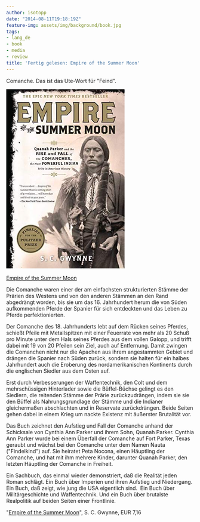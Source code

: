 ```yaml
---
author: isotopp
date: "2014-08-11T19:18:19Z"
feature-img: assets/img/background/book.jpg
tags:
- lang_de
- book
- media
- review
title: 'Fertig gelesen: Empire of the Summer Moon'
---
```

Comanche. Das ist das Ute-Wort für "Feind".

[![](/uploads/2014/08/empire-summer-moon.jpg)](https://www.amazon.de/Empire-Summer-Moon-Comanches-Powerful-ebook/dp/B003KN3MDG)

[Empire of the Summer Moon](https://www.amazon.de/Empire-Summer-Moon-Comanches-Powerful-ebook/dp/B003KN3MDG)

Die Comanche waren einer der am einfachsten strukturierten Stämme der Prärien des Westens und von den anderen Stämmen an den Rand abgedrängt worden, bis sie um das 16. Jahrhundert herum die von Süden aufkommenden Pferde der Spanier für sich entdeckten und das Leben zu Pferde perfektionierten.

Der Comanche des 18. Jahrhunderts lebt auf dem Rücken seines Pferdes, schießt Pfeile mit Metallspitzen mit einer Feuerrate von mehr als 20 Schuß pro Minute unter dem Hals seines Pferdes aus dem vollen Galopp, und trifft dabei mit 19 von 20 Pfeilen sein Ziel, auch auf Entfernung. Damit zwingen die Comanchen nicht nur die Apachen aus ihrem angestammten Gebiet und drängen die Spanier nach Süden zurück, sondern sie halten für ein halbes Jahrhundert auch die Eroberung des nordamerikanischen Kontinents durch die englischen Siedler aus dem Osten auf.

Erst durch Verbesserungen der Waffentechnik, den Colt und dem mehrschüssigen Hinterlader sowie die Büffel-Büchse gelingt es den Siedlern, die reitenden Stämme der Prärie zurückzudrängen, indem sie sie den Büffel als Nahrungsgrundlage der Stämme und die Indianer gleichermaßen abschlachten und in Reservate zurückdrängen. Beide Seiten gehen dabei in einem Krieg um nackte Existenz mit äußerster Brutalität vor.

Das Buch zeichnet den Aufstieg und Fall der Comanche anhand der Schicksale von Cynthia Ann Parker und ihrem Sohn, Quanah Parker. Cynthia Ann Parker wurde bei einem Überfall der Comanche auf Fort Parker, Texas geraubt und wächst bei den Comanche unter dem Namen Nauta ("Findelkind") auf. Sie heiratet Peta Nocona, einen Häuptling der Comanche, und hat mit ihm mehrere Kinder, darunter Quanah Parker, den letzten Häuptling der Comanche in Freiheit.

Ein Sachbuch, das einmal wieder demonstriert, daß die Realität jeden Roman schlägt. Ein Buch über Imperien und ihren Aufstieg und Niedergang. Ein Buch, daß zeigt, wie jung die USA eigentlich sind.  Ein Buch über Militärgeschichte und Waffentechnik. Und ein Buch über brutalste Realpolitik auf beiden Seiten einer Frontlinie.

"[Empire of the Summer Moon](https://www.amazon.de/Empire-Summer-Moon-Comanches-Powerful-ebook/dp/B003KN3MDG)", S. C. Gwynne, EUR 7,16


